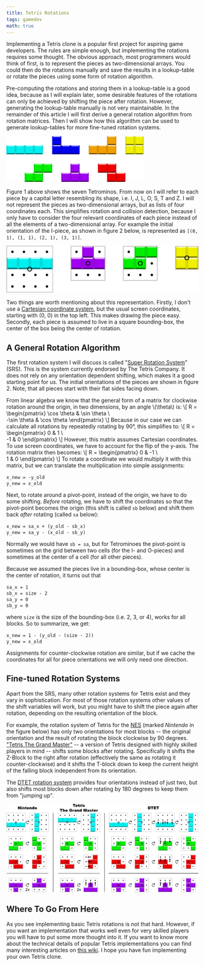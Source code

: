 ```yaml
---
title: Tetris Rotations
tags: gamedev
math: true
---
```

Implementing a Tetris clone is a popular first project for aspiring game developers. The rules are simple enough, but implementing the rotations requires some thought. The obvious approach, most programmers would think of first, is to represent the pieces as two-dimensional arrays. You could then do the rotations manually and save the results in a lookup-table or rotate the pieces using some form of rotation algorithm.

Pre-computing the rotations and storing them in a lookup-table is a good idea, because as I will explain later, some desirable features of the rotations can only be achieved by shifting the piece after rotation. However, generating the lookup-table manually is not very maintainable. In the remainder of this article I will first derive a general rotation algorithm from rotation matrices. Then I will show how this algorithm can be used to generate lookup-tables for more fine-tuned rotation systems.

![Figure 1](/assets/images/tetrot_all.png 'Figure 1')

Figure 1 above shows the seven Tetrominos. From now on I will refer to each piece by a capital letter resembling its shape, i.e. I, J, L, O, S, T and Z. I will not represent the pieces as two-dimensional arrays, but as lists of four coordinates each. This simplifies rotation and collision detection, because I only have to consider the four relevant coordinates of each piece instead of all the elements of a two-dimensional array. For example the initial orientation of the I-piece, as shown in figure 2 below, is represented as `[(0, 1), (1, 1), (2, 1), (3, 1)]`.

![Figure 2](/assets/images/tetrot_srs.png 'Figure 2')

Two things are worth mentioning about this representation. Firstly, I don't use a [Cartesian coordinate system][3], but the usual screen coordinates, starting with (0, 0) in the top left. This makes drawing the piece easy. Secondly, each piece is assumed to live in a square bounding-box, the center of the box being the center of rotation.


A General Rotation Algorithm
----------------------------

The first rotation system I will discuss is called "[Super Rotation System][1]" (SRS). This is the system currently endorsed by The Tetris Company. It does not rely on any orientation dependent shifting, which makes it a good starting point for us. The initial orientations of the pieces are shown in figure 2. Note, that all pieces start with their flat sides facing down.

From linear algebra we know that the general form of a matrix for clockwise rotation around the origin, in two dimensions, by an angle \\(\theta\\) is:
\\[
R =
\begin{pmatrix}
\cos \theta & \sin \theta \\\
-\sin \theta & \cos \theta
\end{pmatrix}
\\]
Because in our case we can calculate all rotations by repeatedly rotating by 90&deg;, this simplifies to:
\\[
R =
\begin{pmatrix}
0 & 1 \\\
-1 & 0
\end{pmatrix}
\\]
However, this matrix assumes Cartesian coordinates. To use screen coordinates, we have to account for the flip of the y-axis. The rotation matrix then becomes:
\\[
R =
\begin{pmatrix}
0 & -1 \\\
1 & 0
\end{pmatrix}
\\]
To rotate a coordinate we would multiply it with this matrix, but we can translate the multiplication into simple assignments:

    x_new = -y_old
    y_new = x_old

Next, to rotate around a pivot-point, instead of the origin, we have to do some shifting. *Before* rotating, we have to shift the coordinates so that the pivot-point becomes the origin (this shift is called `sb` below) and shift them back *after* rotating (called `sa` below):

    x_new = sa_x + (y_old - sb_x)
    y_new = sa_y - (x_old - sb_y)

Normally we would have `sb = sa`, but for Tetrominoes the pivot-point is sometimes on the grid between two cells (for the I- and O-pieces) and sometimes at the center of a cell (for all other pieces).

Because we assumed the pieces live in a bounding-box, whose center is the center of rotation, it turns out that

    sa_x = 1
    sb_x = size - 2
    sa_y = 0
    sb_y = 0

where `size` is the size of the bounding-box (i.e. 2, 3, or 4), works for all blocks. So to summarize, we get:

    x_new = 1 - (y_old - (size - 2))
    y_new = x_old

Assignments for counter-clockwise rotation are similar, but if we cache the coordinates for all for piece orientations we will only need one direction.


Fine-tuned Rotation Systems
---------------------------

Apart from the SRS, many other rotation systems for Tetris exist and they vary in sophistication. For most of those rotation systems other values of the shift variables will work, but you might have to shift the piece again after rotation, depending on the resulting orientation of the block.

For example, the rotation system of Tetris for the [NES][6] (marked *Nintendo*  in the figure below) has only two orientations for most blocks -- the original orientation and the result of rotating the block clockwise by 90 degrees. ["Tetris The Grand Master"][5] -- a version of Tetris designed with highly skilled players in mind -- shifts some blocks after rotating. Specifically it shifts the Z-Block to the right after rotation (effectively the same as rotating it counter-clockwise) and it shifts the T-block down to keep the current height of the falling block independent from its orientation.

The [DTET rotation system][2] provides four orientations instead of just two, but also shifts most blocks down after rotating by 180 degrees to keep them from "jumping up".

![Figure 3](/assets/images/tetrot_comp.png 'Figure 3')


Where To Go From Here
---------------------

As you see implementing basic Tetris rotations is not that hard. However, if you want an implementation that works well even for very skilled players you will have to put some more thought into it. If you want to know more about the technical details of popular Tetris implementations you can find many interesting articles on [this wiki][4]. I hope you have fun implementing your own Tetris clone.

  [1]: http://tetris.wikia.com/wiki/SRS
  [2]: http://tetris.wikia.com/wiki/DTET_Rotation_System
  [3]: https://en.wikipedia.org/wiki/Cartesian_coordinate_system
  [4]: http://tetris.wikia.com/wiki/Tetris_Wiki
  [5]: http://tetris.wikia.com/wiki/Tetris_The_Grand_Master
  [6]: https://en.wikipedia.org/wiki/Nintendo_Entertainment_System
